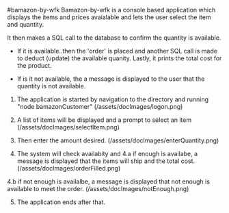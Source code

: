 #bamazon-by-wfk
Bamazon-by-wfk is a console based application which displays the items and prices avaialable and lets the user select the item and quantity.

It then makes a SQL call to the database to confirm the quantity is available. 

* If  it is available..then the 'order' is placed and another SQL call is made to deduct (update) the available quanity.  Lastly, it prints the total cost for the product.

* If is it not available, the a  message is displayed to the user that the quantity is not available.

1. The application is started by navigation  to the directory and running "node bamazonCustomer"
 (/assets/docImages/logon.png)

2. A list of items will be displayed and a prompt to select an item
(/assets/docImages/selectItem.png) 

3. Then enter the amount desired.
(/assets/docImages/enterQuantity.png)

4. The system will check availabity and 
4.a if enough is availabe, a message is displayed that the items will ship and the total cost.
(/assets/docImages/orderFilled.png)

4.b if not enough is availalbe, a message is displayed that not enough is available to meet the order.
(/assets/docImages/notEnough.png)

5. The application ends after that.

